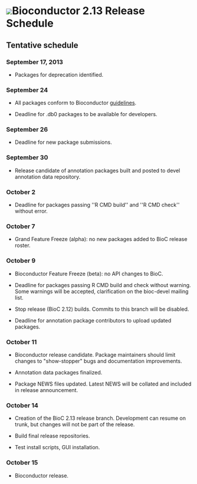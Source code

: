 # ![](/images/icons/magnifier.gif)Bioconductor 2.13 Release Schedule

## Tentative schedule

### September 17, 2013

* Packages for deprecation identified.

### September 24

* All packages conform to Bioconductor [guidelines][guidelines].

* Deadline for .db0 packages to be available for developers.

[guidelines]: /developers/package-guidelines


### September 26

* Deadline for new package submissions.


### September 30

* Release candidate of annotation packages built and posted to devel
  annotation data repository.


### October 2

* Deadline for packages passing ''R CMD build'' and ''R CMD check''
  without error.
   
### October 7

* Grand Feature Freeze (alpha):  no new packages added to BioC
  release roster.

### October 9

* Bioconductor Feature Freeze (beta): no API changes to BioC.

* Deadline for packages passing R CMD build and check without warning.
   Some warnings will be accepted, clarification on the bioc-devel mailing
   list.

* Stop release (BioC 2.12) builds. Commits to this branch will be disabled.

* Deadline for annotation package contributors to upload updated packages.


### October 11

* Bioconductor release candidate.  Package maintainers should limit
   changes to "show-stopper" bugs and documentation improvements.

* Annotation data packages finalized.

* Package NEWS files updated. Latest NEWS will be collated and included
  in release announcement.

### October 14

* Creation of the BioC 2.13 release branch. Development can resume on
   trunk, but changes will not be part of the release.

* Build final release repositories.

* Test install scripts, GUI installation.

### October 15

* Bioconductor release.
